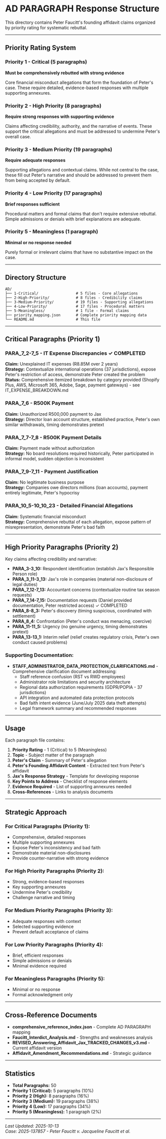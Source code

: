 # AD PARAGRAPH Response Structure

This directory contains Peter Faucitt's founding affidavit claims organized by priority rating for systematic rebuttal.

---

## Priority Rating System

### Priority 1 - Critical (5 paragraphs)
**Must be comprehensively rebutted with strong evidence**

Core financial misconduct allegations that form the foundation of Peter's case. These require detailed, evidence-based responses with multiple supporting annexures.

### Priority 2 - High Priority (8 paragraphs)
**Require strong responses with supporting evidence**

Claims affecting credibility, authority, and the narrative of events. These support the critical allegations and must be addressed to undermine Peter's overall case.

### Priority 3 - Medium Priority (19 paragraphs)
**Require adequate responses**

Supporting allegations and contextual claims. While not central to the case, these fill out Peter's narrative and should be addressed to prevent them from being accepted by default.

### Priority 4 - Low Priority (17 paragraphs)
**Brief responses sufficient**

Procedural matters and formal claims that don't require extensive rebuttal. Simple admissions or denials with brief explanations are adequate.

### Priority 5 - Meaningless (1 paragraph)
**Minimal or no response needed**

Purely formal or irrelevant claims that have no substantive impact on the case.

---

## Directory Structure

```
AD/
├── 1-Critical/                 # 5 files - Core allegations
├── 2-High-Priority/            # 8 files - Credibility claims
├── 3-Medium-Priority/          # 19 files - Supporting allegations
├── 4-Low-Priority/             # 17 files - Procedural matters
├── 5-Meaningless/              # 1 file - Formal claims
├── priority_mapping.json       # Complete priority mapping data
└── README.md                   # This file
```

---

## Critical Paragraphs (Priority 1)

### PARA_7_2-7_5 - IT Expense Discrepancies ✓ COMPLETED
**Claim:** Unexplained IT expenses (R8.85M over 2 years)  
**Strategy:** Contextualize international operations (37 jurisdictions), expose Peter's restriction of access, demonstrate Peter created the problem  
**Status:** Comprehensive itemized breakdown by category provided (Shopify Plus, AWS, Microsoft 365, Adobe, Sage, payment gateways) - see IT_EXPENSE_BREAKDOWN.md

### PARA_7_6 - R500K Payment
**Claim:** Unauthorized R500,000 payment to Jax  
**Strategy:** Director loan account structure, established practice, Peter's own similar withdrawals, timing demonstrates pretext

### PARA_7_7-7_8 - R500K Payment Details
**Claim:** Payment made without authorization  
**Strategy:** No board resolutions required historically, Peter participated in informal model, sudden objection is inconsistent

### PARA_7_9-7_11 - Payment Justification
**Claim:** No legitimate business purpose  
**Strategy:** Companies owe directors millions (loan accounts), payment entirely legitimate, Peter's hypocrisy

### PARA_10_5-10_10_23 - Detailed Financial Allegations
**Claim:** Systematic financial misconduct  
**Strategy:** Comprehensive rebuttal of each allegation, expose pattern of misrepresentation, demonstrate Peter's bad faith

---

## High Priority Paragraphs (Priority 2)

Key claims affecting credibility and narrative:
- **PARA_3-3_10:** Respondent identification (establish Jax's Responsible Person role)
- **PARA_3_11-3_13:** Jax's role in companies (material non-disclosure of legal duties)
- **PARA_7_12-7_13:** Accountant concerns (contextualize routine tax season requests)
- **PARA_7_14-7_15:** Documentation requests (Daniel provided documentation, Peter restricted access) ✓ COMPLETED
- **PARA_8-8_3:** Peter's discovery (timing suspicious, coordinated with settlement)
- **PARA_8_4:** Confrontation (Peter's conduct was menacing, coercive)
- **PARA_11-11_5:** Urgency (no genuine urgency, timing demonstrates pretext)
- **PARA_13-13_1:** Interim relief (relief creates regulatory crisis, Peter's own conduct caused problems)

### Supporting Documentation:
- **STAFF_ADMINISTRATOR_DATA_PROTECTION_CLARIFICATIONS.md** - Comprehensive clarification document addressing:
  - Staff reference confusion (RST vs RWD employees)
  - Administrator role limitations and security architecture
  - Regional data authorization requirements (GDPR/POPIA - 37 jurisdictions)
  - API integration and automated data protection protocols
  - Bad faith intent evidence (June/July 2025 data theft attempts)
  - Legal framework summary and recommended responses

---

## Usage

Each paragraph file contains:

1. **Priority Rating** - 1 (Critical) to 5 (Meaningless)
2. **Topic** - Subject matter of the paragraph
3. **Peter's Claim** - Summary of Peter's allegation
4. **Peter's Founding Affidavit Content** - Extracted text from Peter's affidavit
5. **Jax's Response Strategy** - Template for developing response
6. **Key Points to Address** - Checklist of response elements
7. **Evidence Required** - List of supporting annexures needed
8. **Cross-References** - Links to analysis documents

---

## Strategic Approach

### For Critical Paragraphs (Priority 1):
- Comprehensive, detailed responses
- Multiple supporting annexures
- Expose Peter's inconsistency and bad faith
- Demonstrate material non-disclosures
- Provide counter-narrative with strong evidence

### For High Priority Paragraphs (Priority 2):
- Strong, evidence-based responses
- Key supporting annexures
- Undermine Peter's credibility
- Challenge narrative and timing

### For Medium Priority Paragraphs (Priority 3):
- Adequate responses with context
- Selected supporting evidence
- Prevent default acceptance of claims

### For Low Priority Paragraphs (Priority 4):
- Brief, efficient responses
- Simple admissions or denials
- Minimal evidence required

### For Meaningless Paragraphs (Priority 5):
- Minimal or no response
- Formal acknowledgment only

---

## Cross-Reference Documents

- **comprehensive_reference_index.json** - Complete AD PARAGRAPH mapping
- **Faucitt_Interdict_Analysis.md** - Strengths and weaknesses analysis
- **REVISED_Answering_Affidavit_Jax_TRACKED_CHANGES_v3.md** - Current affidavit version
- **Affidavit_Amendment_Recommendations.md** - Strategic guidance

---

## Statistics

- **Total Paragraphs:** 50
- **Priority 1 (Critical):** 5 paragraphs (10%)
- **Priority 2 (High):** 8 paragraphs (16%)
- **Priority 3 (Medium):** 19 paragraphs (38%)
- **Priority 4 (Low):** 17 paragraphs (34%)
- **Priority 5 (Meaningless):** 1 paragraph (2%)

---

*Last Updated: 2025-10-13*  
*Case: 2025-137857 - Peter Faucitt v. Jacqueline Faucitt et al.*

